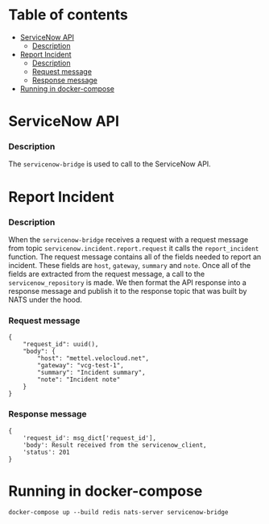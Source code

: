 # Table of contents
  * [ServiceNow API](#servicenow-api)
    * [Description](#description)
  * [Report Incident](#report-incident)
    * [Description](#description-1)
    * [Request message](#request-message-1)
    * [Response message](#response-message-1)
  * [Running in docker-compose](#running-in-docker-compose)

# ServiceNow API
### Description

The `servicenow-bridge` is used to call to the ServiceNow API.

# Report Incident
### Description
When the `servicenow-bridge` receives a request with a request message from topic `servicenow.incident.report.request` it calls the `report_incident` function.
The request message contains all of the fields needed to report an incident. These fields are `host`, `gateway`, `summary` and `note`. 
Once all of the fields are extracted from the request message, a call to the `servicenow_repository` is made.
We then format the API response into a response message and publish it to the response topic that was built by NATS under the hood.

### Request message
```
{
    "request_id": uuid(),
    "body": {
        "host": "mettel.velocloud.net",
        "gateway": "vcg-test-1",
        "summary": "Incident summary",
        "note": "Incident note"
    }
}
```

### Response message
```
{
    'request_id': msg_dict['request_id'],
    'body': Result received from the servicenow_client,
    'status': 201
}
```

# Running in docker-compose 
`docker-compose up --build redis nats-server servicenow-bridge`
